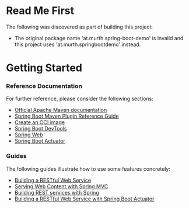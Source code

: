 # Read Me First
The following was discovered as part of building this project:

* The original package name 'at.murth.spring-boot-demo' is invalid and this project uses 'at.murth.springbootdemo' instead.

# Getting Started

### Reference Documentation
For further reference, please consider the following sections:

* [Official Apache Maven documentation](https://maven.apache.org/guides/index.html)
* [Spring Boot Maven Plugin Reference Guide](https://docs.spring.io/spring-boot/docs/3.0.0-M4/maven-plugin/reference/html/)
* [Create an OCI image](https://docs.spring.io/spring-boot/docs/3.0.0-M4/maven-plugin/reference/html/#build-image)
* [Spring Boot DevTools](https://docs.spring.io/spring-boot/docs/3.0.0-M4/reference/htmlsingle/#using.devtools)
* [Spring Web](https://docs.spring.io/spring-boot/docs/3.0.0-M4/reference/htmlsingle/#web)
* [Spring Boot Actuator](https://docs.spring.io/spring-boot/docs/3.0.0-M4/reference/htmlsingle/#actuator)

### Guides
The following guides illustrate how to use some features concretely:

* [Building a RESTful Web Service](https://spring.io/guides/gs/rest-service/)
* [Serving Web Content with Spring MVC](https://spring.io/guides/gs/serving-web-content/)
* [Building REST services with Spring](https://spring.io/guides/tutorials/rest/)
* [Building a RESTful Web Service with Spring Boot Actuator](https://spring.io/guides/gs/actuator-service/)


